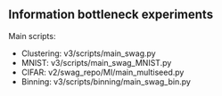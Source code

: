 ## Information bottleneck experiments

Main scripts:

- Clustering: v3/scripts/main_swag.py
- MNIST: v3/scripts/main_swag_MNIST.py
- CIFAR: v2/swag_repo/MI/main_multiseed.py
- Binning: v3/scripts/binning/main_swag_bin.py
